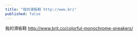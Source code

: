 ```yaml
---
title: "我的滑板鞋 http://www.bri"
published: false
---
```

我的滑板鞋 http://www.brit.co/colorful-monochrome-sneakers/